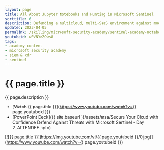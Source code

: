 ```yaml
---
layout: page
title: All About Jupyter Notebooks and Hunting in Microsoft Sentinel
sorttitle: 6
description: Defending a multicloud, multi-SaaS environment against modern threats can be challenging. You need the ability to "see your environment as your enemy sees it", understand what the threat landscape looks like, and respond quickly -- with a consistent approach every time. These are exactly the challenges we tackle in this session, which deals with External Attack Surface Management (EASM), Microsoft Defender Threat Intelligence (MDTI) and threat hunting with Jupyter Notebooks!
updated: 2023-04-05
permalink: /skilling/microsoft-security-academy/sentinel-academy-notebookshunting
youtubeid: wPVNYeZCws8
tags: 
- academy content
- microsoft security academy
- siem & xdr
- sentinel
---
```


# {{ page.title }}

{{ page.description }}

* [Watch {{ page.title }}](https://www.youtube.com/watch?v={{ page.youtubeid }})
* [PowerPoint Deck]({{ site.baseurl }}/assets/msa/Secure Your Cloud with Confidence Defend Against Threats with Microsoft Sentinel - Day 2_ATTENDEE.pptx)

[![{{ page.title }}](https://img.youtube.com/vi/{{ page.youtubeid }}/0.jpg)](https://www.youtube.com/watch?v={{ page.youtubeid }})
